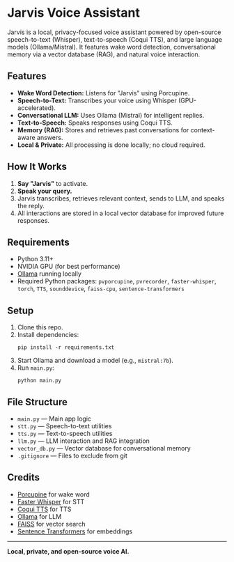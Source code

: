 # Jarvis Voice Assistant

Jarvis is a local, privacy-focused voice assistant powered by open-source speech-to-text (Whisper), text-to-speech (Coqui TTS), and large language models (Ollama/Mistral). It features wake word detection, conversational memory via a vector database (RAG), and natural voice interaction.

## Features
- **Wake Word Detection:** Listens for "Jarvis" using Porcupine.
- **Speech-to-Text:** Transcribes your voice using Whisper (GPU-accelerated).
- **Conversational LLM:** Uses Ollama (Mistral) for intelligent replies.
- **Text-to-Speech:** Speaks responses using Coqui TTS.
- **Memory (RAG):** Stores and retrieves past conversations for context-aware answers.
- **Local & Private:** All processing is done locally; no cloud required.

## How It Works
1. **Say "Jarvis"** to activate.
2. **Speak your query.**
3. Jarvis transcribes, retrieves relevant context, sends to LLM, and speaks the reply.
4. All interactions are stored in a local vector database for improved future responses.

## Requirements
- Python 3.11+
- NVIDIA GPU (for best performance)
- [Ollama](https://ollama.com/) running locally
- Required Python packages: `pvporcupine`, `pvrecorder`, `faster-whisper`, `torch`, `TTS`, `sounddevice`, `faiss-cpu`, `sentence-transformers`

## Setup
1. Clone this repo.
2. Install dependencies:
   ```
   pip install -r requirements.txt
   ```
3. Start Ollama and download a model (e.g., `mistral:7b`).
4. Run `main.py`:
   ```
   python main.py
   ```

## File Structure
- `main.py` — Main app logic
- `stt.py` — Speech-to-text utilities
- `tts.py` — Text-to-speech utilities
- `llm.py` — LLM interaction and RAG integration
- `vector_db.py` — Vector database for conversational memory
- `.gitignore` — Files to exclude from git

## Credits
- [Porcupine](https://picovoice.ai/) for wake word
- [Faster Whisper](https://github.com/guillaumekln/faster-whisper) for STT
- [Coqui TTS](https://github.com/coqui-ai/TTS) for TTS
- [Ollama](https://ollama.com/) for LLM
- [FAISS](https://github.com/facebookresearch/faiss) for vector search
- [Sentence Transformers](https://www.sbert.net/) for embeddings

---
**Local, private, and open-source voice AI.**
